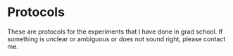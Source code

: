 # Protocols
These are protocols for the experiments that I have done in grad school. If something is unclear or ambiguous or does not sound right, please contact me.
